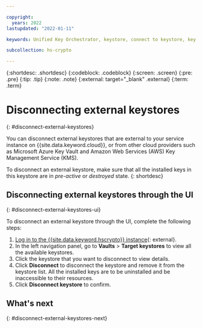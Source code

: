 ```yaml
---

copyright:
  years: 2022
lastupdated: "2022-01-11"

keywords: Unified Key Orchestrator, keystore, connect to keystore, key management, external keystore

subcollection: hs-crypto

---
```


{:shortdesc: .shortdesc}
{:codeblock: .codeblock}
{:screen: .screen}
{:pre: .pre}
{:tip: .tip}
{:note: .note}
{:external: target="_blank" .external}
{:term: .term}


# Disconnecting external keystores
{: #disconnect-external-keystores}

You can disconnect external keystores that are external to your service instance on {{site.data.keyword.cloud}}, or from other cloud providers such as Microsoft Azure Key Vault and Amazon Web Services (AWS) Key Management Service (KMS).

To disconnect an external keystore, make sure that all the installed keys in this keystore are in _pre-active_ or _destroyed_ state.
{: shortdesc}

## Disconnecting external keystores through the UI
{: #disconnect-external-keystores-ui}

To disconnect an external keystore through the UI, complete the following steps:

1. [Log in to the {{site.data.keyword.hscrypto}} instance](https://cloud.ibm.com/login){: external}.
2. In the left navigation panel, go to **Vaults** &gt; **Target keystores** to view all the available keystores.
3. Click the keystore that you want to disconnect to view details.
4. Click **Disconnect** to disconnect the keystore and remove it from the keystore list. All the installed keys are to be uninstalled and be inaccessible to their resources.
5.  Click **Disconnect keystore** to confirm.



## What's next
{: #disconnect-external-keystores-next}


  


